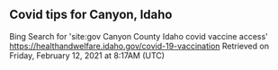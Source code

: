 ## Covid tips for Canyon, Idaho

Bing Search for 'site:gov Canyon County Idaho covid vaccine access'
https://healthandwelfare.idaho.gov/covid-19-vaccination
Retrieved on Friday, February 12, 2021 at 8:17AM (UTC)